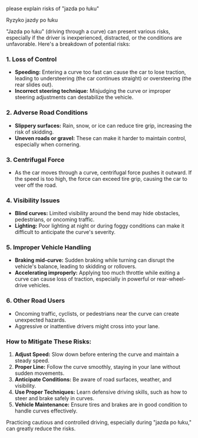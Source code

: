 please explain risks of "jazda po łuku"

Ryzyko jazdy po łuku

"Jazda po łuku" (driving through a curve) can present various risks, especially if the driver is inexperienced, distracted, or the conditions are unfavorable. Here's a breakdown of potential risks:

### 1. **Loss of Control**
   - **Speeding:** Entering a curve too fast can cause the car to lose traction, leading to understeering (the car continues straight) or oversteering (the rear slides out).
   - **Incorrect steering technique:** Misjudging the curve or improper steering adjustments can destabilize the vehicle.

### 2. **Adverse Road Conditions**
   - **Slippery surfaces:** Rain, snow, or ice can reduce tire grip, increasing the risk of skidding.
   - **Uneven roads or gravel:** These can make it harder to maintain control, especially when cornering.

### 3. **Centrifugal Force**
   - As the car moves through a curve, centrifugal force pushes it outward. If the speed is too high, the force can exceed tire grip, causing the car to veer off the road.

### 4. **Visibility Issues**
   - **Blind curves:** Limited visibility around the bend may hide obstacles, pedestrians, or oncoming traffic.
   - **Lighting:** Poor lighting at night or during foggy conditions can make it difficult to anticipate the curve's severity.

### 5. **Improper Vehicle Handling**
   - **Braking mid-curve:** Sudden braking while turning can disrupt the vehicle's balance, leading to skidding or rollovers.
   - **Accelerating improperly:** Applying too much throttle while exiting a curve can cause loss of traction, especially in powerful or rear-wheel-drive vehicles.

### 6. **Other Road Users**
   - Oncoming traffic, cyclists, or pedestrians near the curve can create unexpected hazards.
   - Aggressive or inattentive drivers might cross into your lane.

### How to Mitigate These Risks:
1. **Adjust Speed:** Slow down before entering the curve and maintain a steady speed.
2. **Proper Line:** Follow the curve smoothly, staying in your lane without sudden movements.
3. **Anticipate Conditions:** Be aware of road surfaces, weather, and visibility.
4. **Use Proper Techniques:** Learn defensive driving skills, such as how to steer and brake safely in curves.
5. **Vehicle Maintenance:** Ensure tires and brakes are in good condition to handle curves effectively.

Practicing cautious and controlled driving, especially during "jazda po łuku," can greatly reduce the risks.
